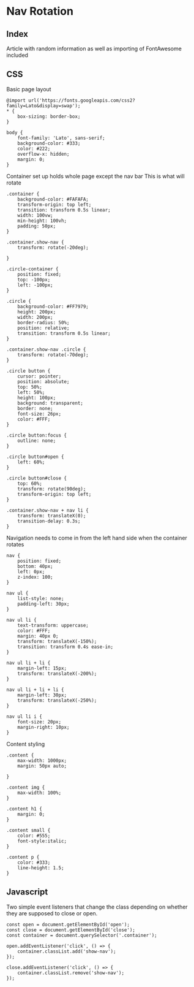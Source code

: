 # Nav Rotation

## Index
Article with random information as well as importing of FontAwesome included

## CSS

Basic page layout
```
@import url('https://fonts.googleapis.com/css2?family=Lato&display=swap');
* {
    box-sizing: border-box;
}

body {
    font-family: 'Lato', sans-serif;
    background-color: #333;
    color: #222;
    overflow-x: hidden;
    margin: 0;
}
```
Container set up holds whole page except the nav bar
This is what will rotate 
```
.container {
    background-color: #FAFAFA;
    transform-origin: top left;
    transition: transform 0.5s linear;
    width: 100vw;
    min-height: 100vh;
    padding: 50px;
}

.container.show-nav {
    transform: rotate(-20deg);
    
}

.circle-container {
    position: fixed;
    top: -100px;
    left: -100px;
}

.circle {
    background-color: #FF7979;
    height: 200px;
    width: 200px;
    border-radius: 50%;
    position: relative;
    transition: transform 0.5s linear;
}

.container.show-nav .circle {
    transform: rotate(-70deg);
}

.circle button {
    cursor: pointer;
    position: absolute;
    top: 50%;
    left: 50%;
    height: 100px;
    background: transparent;
    border: none;
    font-size: 26px;
    color: #FFF;
}

.circle button:focus {
    outline: none;
}

.circle button#open {
    left: 60%;
}

.circle button#close {
    top: 60%;
    transform: rotate(90deg);
    transform-origin: top left;
}

.container.show-nav + nav li {
    transform: translateX(0);
    transition-delay: 0.3s;
}
```
Navigation needs to come in from the left hand side when the container rotates

```
nav {
    position: fixed;
    bottom: 40px;
    left: 0px;
    z-index: 100;
}

nav ul {
    list-style: none;
    padding-left: 30px;
}

nav ul li {
    text-transform: uppercase;
    color: #FFF;
    margin: 40px 0;
    transform: translateX(-150%);
    transition: transform 0.4s ease-in;
}

nav ul li + li {
    margin-left: 15px;
    transform: translateX(-200%);
}

nav ul li + li + li {
    margin-left: 30px;
    transform: translateX(-250%);
}

nav ul li i {
    font-size: 20px;
    margin-right: 10px;
}
```
Content styling
```
.content {
    max-width: 1000px;
    margin: 50px auto;

}

.content img {
    max-width: 100%;
}

.content h1 {
    margin: 0;
}

.content small {
    color: #555;
    font-style:italic;
}

.content p {
    color: #333;
    line-height: 1.5;
}
```
## Javascript 
Two simple event listeners that change the class depending on whether they
are supposed to close or open.

```
const open = document.getElementById('open');
const close = document.getElementById('close');
const container = document.querySelector('.container');

open.addEventListener('click', () => {
    container.classList.add('show-nav');
});

close.addEventListener('click', () => {
    container.classList.remove('show-nav');
});
```